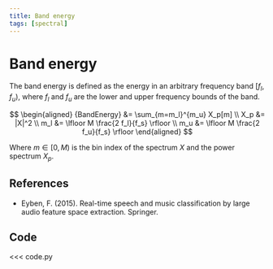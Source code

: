 ```yaml
---
title: Band energy
tags: [spectral]
---
```


# Band energy

The band energy is defined as the energy in an arbitrary frequency band $[f_l, f_u)$, where $f_l$ and $f_u$ are the lower and upper frequency bounds of the band.

$$
\begin{aligned}
{BandEnergy} &= \sum_{m=m_l}^{m_u} X_p[m] \\
X_p &= |X|^2 \\
m_l &= \lfloor M \frac{2 f_l}{f_s} \rfloor \\
m_u &= \lfloor M \frac{2 f_u}{f_s} \rfloor
\end{aligned}
$$

Where $m \in [0, M)$ is the bin index of the spectrum $X$ and the power spectrum $X_p$.

## References

- Eyben, F. (2015). Real-time speech and music classification by large audio feature space extraction. Springer.

## Code

<<< code.py
